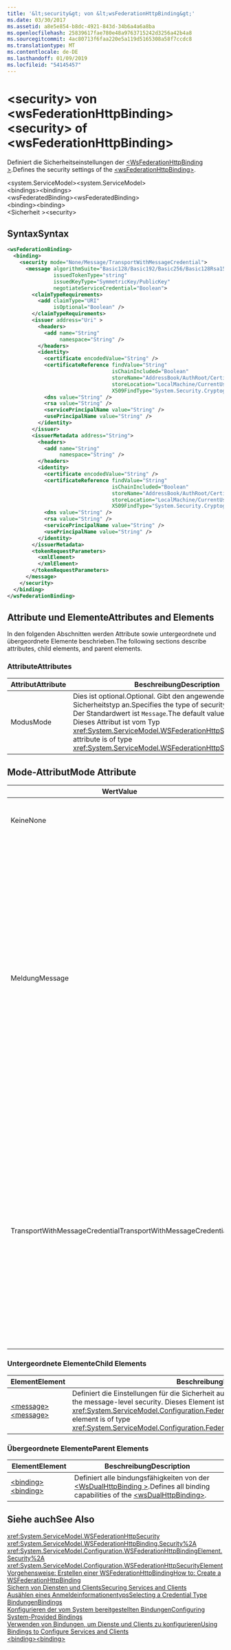 ```yaml
---
title: '&lt;security&gt; von &lt;wsFederationHttpBinding&gt;'
ms.date: 03/30/2017
ms.assetid: a8e5e854-b8dc-4921-843d-34b6a4a6a8ba
ms.openlocfilehash: 25839617fae780e48a9763715242d3256a42b4a8
ms.sourcegitcommit: 4ac80713f6faa220e5a119d5165308a58f7ccdc8
ms.translationtype: MT
ms.contentlocale: de-DE
ms.lasthandoff: 01/09/2019
ms.locfileid: "54145457"
---
```

# <a name="ltsecuritygt-of-ltwsfederationhttpbindinggt"></a><span data-ttu-id="e7c58-102">&lt;security&gt; von &lt;wsFederationHttpBinding&gt;</span><span class="sxs-lookup"><span data-stu-id="e7c58-102">&lt;security&gt; of &lt;wsFederationHttpBinding&gt;</span></span>
<span data-ttu-id="e7c58-103">Definiert die Sicherheitseinstellungen der [ \<WsFederationHttpBinding >](../../../../../docs/framework/configure-apps/file-schema/wcf/wsfederationhttpbinding.md).</span><span class="sxs-lookup"><span data-stu-id="e7c58-103">Defines the security settings of the [\<wsFederationHttpBinding>](../../../../../docs/framework/configure-apps/file-schema/wcf/wsfederationhttpbinding.md).</span></span>  
  
 <span data-ttu-id="e7c58-104">\<system.ServiceModel></span><span class="sxs-lookup"><span data-stu-id="e7c58-104">\<system.ServiceModel></span></span>  
<span data-ttu-id="e7c58-105">\<bindings></span><span class="sxs-lookup"><span data-stu-id="e7c58-105">\<bindings></span></span>  
<span data-ttu-id="e7c58-106">\<wsFederatedBinding></span><span class="sxs-lookup"><span data-stu-id="e7c58-106">\<wsFederatedBinding></span></span>  
<span data-ttu-id="e7c58-107">\<binding></span><span class="sxs-lookup"><span data-stu-id="e7c58-107">\<binding></span></span>  
<span data-ttu-id="e7c58-108">\<Sicherheit ></span><span class="sxs-lookup"><span data-stu-id="e7c58-108">\<security></span></span>  
  
## <a name="syntax"></a><span data-ttu-id="e7c58-109">Syntax</span><span class="sxs-lookup"><span data-stu-id="e7c58-109">Syntax</span></span>  
  
```xml  
<wsFederationBinding>
  <binding>
    <security mode="None/Message/TransportWithMessageCredential">
      <message algorithmSuite="Basic128/Basic192/Basic256/Basic128Rsa15/Basic256Rsa15/TripleDes/TripleDesRsa15/Basic128Sha256/Basic192Sha256/TripleDesSha256/Basic128Sha256Rsa15/Basic192Sha256Rsa15/Basic256Sha256Rsa15/TripleDesSha256Rsa15"
               issuedTokenType="string"
               issuedKeyType="SymmetricKey/PublicKey"
               negotiateServiceCredential="Boolean">
        <claimTypeRequirements>
          <add claimType="URI"
               isOptional="Boolean" />
        </claimTypeRequirements>
        <issuer address="Uri" >
          <headers>
            <add name="String"
                 namespace="String" />
          </headers>
          <identity>
            <certificate encodedValue="String" />
            <certificateReference findValue="String"
                                  isChainIncluded="Boolean"
                                  storeName="AddressBook/AuthRoot/CertificateAuthority/Disallowed/My/Root/TrustedPeople/TrustedPublisher"
                                  storeLocation="LocalMachine/CurrentUser"
                                  X509FindType="System.Security.Cryptography.X509certificates.X509findtype" />
            <dns value="String" />
            <rsa value="String" />
            <servicePrincipalName value="String" />
            <usePrincipalName value="String" />
          </identity>
        </issuer>
        <issuerMetadata address="String">
          <headers>
            <add name="String"
                 namespace="String" />
          </headers>
          <identity>
            <certificate encodedValue="String" />
            <certificateReference findValue="String"
                                  isChainIncluded="Boolean"
                                  storeName="AddressBook/AuthRoot/CertificateAuthority/Disallowed/My/Root/TrustedPeople/TrustedPublisher"
                                  storeLocation="LocalMachine/CurrentUser"
                                  X509FindType="System.Security.Cryptography.X509certificates.X509findtype" />
            <dns value="String" />
            <rsa value="String" />
            <servicePrincipalName value="String" />
            <usePrincipalName value="String" />
          </identity>
        </issuerMetadata>
        <tokenRequestParameters>
          <xmlElement>
          </xmlElement>
        </tokenRequestParameters>
      </message>
    </security>
  </binding>
</wsFederationBinding>
```  
  
## <a name="attributes-and-elements"></a><span data-ttu-id="e7c58-110">Attribute und Elemente</span><span class="sxs-lookup"><span data-stu-id="e7c58-110">Attributes and Elements</span></span>  
 <span data-ttu-id="e7c58-111">In den folgenden Abschnitten werden Attribute sowie untergeordnete und übergeordnete Elemente beschrieben.</span><span class="sxs-lookup"><span data-stu-id="e7c58-111">The following sections describe attributes, child elements, and parent elements.</span></span>  
  
### <a name="attributes"></a><span data-ttu-id="e7c58-112">Attribute</span><span class="sxs-lookup"><span data-stu-id="e7c58-112">Attributes</span></span>  
  
|<span data-ttu-id="e7c58-113">Attribut</span><span class="sxs-lookup"><span data-stu-id="e7c58-113">Attribute</span></span>|<span data-ttu-id="e7c58-114">Beschreibung</span><span class="sxs-lookup"><span data-stu-id="e7c58-114">Description</span></span>|  
|---------------|-----------------|  
|<span data-ttu-id="e7c58-115">Modus</span><span class="sxs-lookup"><span data-stu-id="e7c58-115">Mode</span></span>|<span data-ttu-id="e7c58-116">Dies ist optional.</span><span class="sxs-lookup"><span data-stu-id="e7c58-116">Optional.</span></span> <span data-ttu-id="e7c58-117">Gibt den angewendeten Sicherheitstyp an.</span><span class="sxs-lookup"><span data-stu-id="e7c58-117">Specifies the type of security that is applied.</span></span> <span data-ttu-id="e7c58-118">Der Standardwert ist `Message`.</span><span class="sxs-lookup"><span data-stu-id="e7c58-118">The default value is `Message`.</span></span> <span data-ttu-id="e7c58-119">Dieses Attribut ist vom Typ <xref:System.ServiceModel.WSFederationHttpSecurityMode>.</span><span class="sxs-lookup"><span data-stu-id="e7c58-119">This attribute is of type <xref:System.ServiceModel.WSFederationHttpSecurityMode>.</span></span>|  
  
## <a name="mode-attribute"></a><span data-ttu-id="e7c58-120">Mode-Attribut</span><span class="sxs-lookup"><span data-stu-id="e7c58-120">Mode Attribute</span></span>  
  
|<span data-ttu-id="e7c58-121">Wert</span><span class="sxs-lookup"><span data-stu-id="e7c58-121">Value</span></span>|<span data-ttu-id="e7c58-122">Beschreibung</span><span class="sxs-lookup"><span data-stu-id="e7c58-122">Description</span></span>|  
|-----------|-----------------|  
|<span data-ttu-id="e7c58-123">Keine</span><span class="sxs-lookup"><span data-stu-id="e7c58-123">None</span></span>|<span data-ttu-id="e7c58-124">Die SOAP-Nachricht ist während der Übertragung nicht sicher.</span><span class="sxs-lookup"><span data-stu-id="e7c58-124">The SOAP message is not secure during transfer.</span></span>|  
|<span data-ttu-id="e7c58-125">Meldung</span><span class="sxs-lookup"><span data-stu-id="e7c58-125">Message</span></span>|<span data-ttu-id="e7c58-126">Integrität, Vertraulichkeit, Serverauthentifizierung und Clientauthentifizierung werden mittels SOAP-Nachrichtensicherheit bereitgestellt.</span><span class="sxs-lookup"><span data-stu-id="e7c58-126">Integrity, confidentiality, server authentication and client authentication are provided using SOAP message security.</span></span> <span data-ttu-id="e7c58-127">Standardmäßig wird der Text verschlüsselt und signiert.</span><span class="sxs-lookup"><span data-stu-id="e7c58-127">By default, the body is encrypted and signed.</span></span> <span data-ttu-id="e7c58-128">Der Dienst muss mit einem Zertifikat konfiguriert werden.</span><span class="sxs-lookup"><span data-stu-id="e7c58-128">The service needs to be configured with a certificate.</span></span> <span data-ttu-id="e7c58-129">Die Clientauthentifizierung basiert auf dem Token, das von einem Sicherheitstokendienst für den Client ausgestellt wird.</span><span class="sxs-lookup"><span data-stu-id="e7c58-129">Client authentication is based on the token issued to the client by a security token service</span></span>|  
|<span data-ttu-id="e7c58-130">TransportWithMessageCredential</span><span class="sxs-lookup"><span data-stu-id="e7c58-130">TransportWithMessageCredential</span></span>|<span data-ttu-id="e7c58-131">Integrität, Vertraulichkeit und Serverauthentifizierung werden über HTTPS bereitgestellt.</span><span class="sxs-lookup"><span data-stu-id="e7c58-131">Integrity, confidentiality and server authentication are provided by HTTPS.</span></span> <span data-ttu-id="e7c58-132">Der Dienst muss mit einem Zertifikat konfiguriert werden.</span><span class="sxs-lookup"><span data-stu-id="e7c58-132">The service needs to be configured with a certificate.</span></span> <span data-ttu-id="e7c58-133">Die Clientauthentifizierung wird mittels SOAP-Nachrichtensicherheit bereitgestellt und basiert auf dem Token, das von einem Sicherheitstokendienst für den Client ausgestellt wird.</span><span class="sxs-lookup"><span data-stu-id="e7c58-133">Client authentication is provided by means of SOAP message security and is based on the token issued to the client by a security token service.</span></span>|  
  
### <a name="child-elements"></a><span data-ttu-id="e7c58-134">Untergeordnete Elemente</span><span class="sxs-lookup"><span data-stu-id="e7c58-134">Child Elements</span></span>  
  
|<span data-ttu-id="e7c58-135">Element</span><span class="sxs-lookup"><span data-stu-id="e7c58-135">Element</span></span>|<span data-ttu-id="e7c58-136">Beschreibung</span><span class="sxs-lookup"><span data-stu-id="e7c58-136">Description</span></span>|  
|-------------|-----------------|  
|[<span data-ttu-id="e7c58-137">\<message></span><span class="sxs-lookup"><span data-stu-id="e7c58-137">\<message></span></span>](../../../../../docs/framework/configure-apps/file-schema/wcf/message-element-of-wsfederationhttpbinding.md)|<span data-ttu-id="e7c58-138">Definiert die Einstellungen für die Sicherheit auf Nachrichtenebene.</span><span class="sxs-lookup"><span data-stu-id="e7c58-138">Defines the settings for the message-level security.</span></span> <span data-ttu-id="e7c58-139">Dieses Element ist vom Typ <xref:System.ServiceModel.Configuration.FederatedMessageSecurityOverHttpElement>.</span><span class="sxs-lookup"><span data-stu-id="e7c58-139">This element is of type <xref:System.ServiceModel.Configuration.FederatedMessageSecurityOverHttpElement>.</span></span>|  
  
### <a name="parent-elements"></a><span data-ttu-id="e7c58-140">Übergeordnete Elemente</span><span class="sxs-lookup"><span data-stu-id="e7c58-140">Parent Elements</span></span>  
  
|<span data-ttu-id="e7c58-141">Element</span><span class="sxs-lookup"><span data-stu-id="e7c58-141">Element</span></span>|<span data-ttu-id="e7c58-142">Beschreibung</span><span class="sxs-lookup"><span data-stu-id="e7c58-142">Description</span></span>|  
|-------------|-----------------|  
|[<span data-ttu-id="e7c58-143">\<binding></span><span class="sxs-lookup"><span data-stu-id="e7c58-143">\<binding></span></span>](../../../../../docs/framework/misc/binding.md)|<span data-ttu-id="e7c58-144">Definiert alle bindungsfähigkeiten von der [ \<WsDualHttpBinding >](../../../../../docs/framework/configure-apps/file-schema/wcf/wsdualhttpbinding.md).</span><span class="sxs-lookup"><span data-stu-id="e7c58-144">Defines all binding capabilities of the [\<wsDualHttpBinding>](../../../../../docs/framework/configure-apps/file-schema/wcf/wsdualhttpbinding.md).</span></span>|  
  
## <a name="see-also"></a><span data-ttu-id="e7c58-145">Siehe auch</span><span class="sxs-lookup"><span data-stu-id="e7c58-145">See Also</span></span>  
 <xref:System.ServiceModel.WSFederationHttpSecurity>  
 <xref:System.ServiceModel.WSFederationHttpBinding.Security%2A>  
 <xref:System.ServiceModel.Configuration.WSFederationHttpBindingElement.Security%2A>  
 <xref:System.ServiceModel.Configuration.WSFederationHttpSecurityElement>  
 [<span data-ttu-id="e7c58-146">Vorgehensweise: Erstellen einer WSFederationHttpBinding</span><span class="sxs-lookup"><span data-stu-id="e7c58-146">How to: Create a WSFederationHttpBinding</span></span>](../../../../../docs/framework/wcf/feature-details/how-to-create-a-wsfederationhttpbinding.md)  
 [<span data-ttu-id="e7c58-147">Sichern von Diensten und Clients</span><span class="sxs-lookup"><span data-stu-id="e7c58-147">Securing Services and Clients</span></span>](../../../../../docs/framework/wcf/feature-details/securing-services-and-clients.md)  
 [<span data-ttu-id="e7c58-148">Ausählen eines Anmeldeinformationentyps</span><span class="sxs-lookup"><span data-stu-id="e7c58-148">Selecting a Credential Type</span></span>](../../../../../docs/framework/wcf/feature-details/selecting-a-credential-type.md)  
 [<span data-ttu-id="e7c58-149">Bindungen</span><span class="sxs-lookup"><span data-stu-id="e7c58-149">Bindings</span></span>](../../../../../docs/framework/wcf/bindings.md)  
 [<span data-ttu-id="e7c58-150">Konfigurieren der vom System bereitgestellten Bindungen</span><span class="sxs-lookup"><span data-stu-id="e7c58-150">Configuring System-Provided Bindings</span></span>](../../../../../docs/framework/wcf/feature-details/configuring-system-provided-bindings.md)  
 [<span data-ttu-id="e7c58-151">Verwenden von Bindungen, um Dienste und Clients zu konfigurieren</span><span class="sxs-lookup"><span data-stu-id="e7c58-151">Using Bindings to Configure Services and Clients</span></span>](../../../../../docs/framework/wcf/using-bindings-to-configure-services-and-clients.md)  
 [<span data-ttu-id="e7c58-152">\<binding></span><span class="sxs-lookup"><span data-stu-id="e7c58-152">\<binding></span></span>](../../../../../docs/framework/misc/binding.md)

